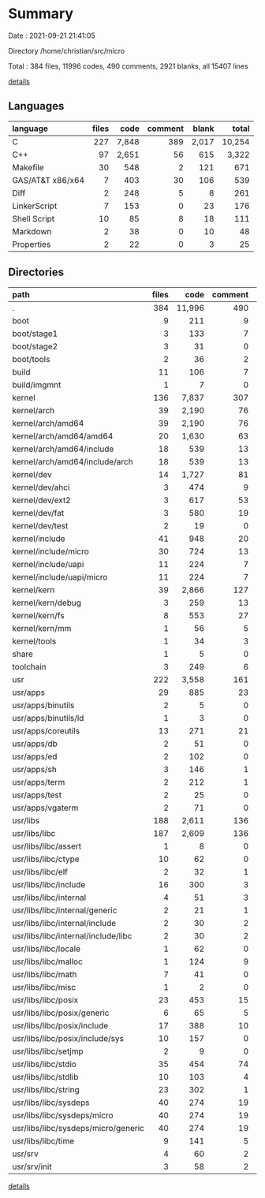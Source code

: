 # Summary

Date : 2021-09-21 21:41:05

Directory /home/christian/src/micro

Total : 384 files,  11996 codes, 490 comments, 2921 blanks, all 15407 lines

[details](details.md)

## Languages
| language | files | code | comment | blank | total |
| :--- | ---: | ---: | ---: | ---: | ---: |
| C | 227 | 7,848 | 389 | 2,017 | 10,254 |
| C++ | 97 | 2,651 | 56 | 615 | 3,322 |
| Makefile | 30 | 548 | 2 | 121 | 671 |
| GAS/AT&T x86/x64 | 7 | 403 | 30 | 106 | 539 |
| Diff | 2 | 248 | 5 | 8 | 261 |
| LinkerScript | 7 | 153 | 0 | 23 | 176 |
| Shell Script | 10 | 85 | 8 | 18 | 111 |
| Markdown | 2 | 38 | 0 | 10 | 48 |
| Properties | 2 | 22 | 0 | 3 | 25 |

## Directories
| path | files | code | comment | blank | total |
| :--- | ---: | ---: | ---: | ---: | ---: |
| . | 384 | 11,996 | 490 | 2,921 | 15,407 |
| boot | 9 | 211 | 9 | 65 | 285 |
| boot/stage1 | 3 | 133 | 7 | 42 | 182 |
| boot/stage2 | 3 | 31 | 0 | 8 | 39 |
| boot/tools | 2 | 36 | 2 | 13 | 51 |
| build | 11 | 106 | 7 | 20 | 133 |
| build/imgmnt | 1 | 7 | 0 | 2 | 9 |
| kernel | 136 | 7,837 | 307 | 2,036 | 10,180 |
| kernel/arch | 39 | 2,190 | 76 | 536 | 2,802 |
| kernel/arch/amd64 | 39 | 2,190 | 76 | 536 | 2,802 |
| kernel/arch/amd64/amd64 | 20 | 1,630 | 63 | 396 | 2,089 |
| kernel/arch/amd64/include | 18 | 539 | 13 | 138 | 690 |
| kernel/arch/amd64/include/arch | 18 | 539 | 13 | 138 | 690 |
| kernel/dev | 14 | 1,727 | 81 | 488 | 2,296 |
| kernel/dev/ahci | 3 | 474 | 9 | 140 | 623 |
| kernel/dev/ext2 | 3 | 617 | 53 | 171 | 841 |
| kernel/dev/fat | 3 | 580 | 19 | 166 | 765 |
| kernel/dev/test | 2 | 19 | 0 | 4 | 23 |
| kernel/include | 41 | 948 | 20 | 215 | 1,183 |
| kernel/include/micro | 30 | 724 | 13 | 188 | 925 |
| kernel/include/uapi | 11 | 224 | 7 | 27 | 258 |
| kernel/include/uapi/micro | 11 | 224 | 7 | 27 | 258 |
| kernel/kern | 39 | 2,866 | 127 | 760 | 3,753 |
| kernel/kern/debug | 3 | 259 | 13 | 83 | 355 |
| kernel/kern/fs | 8 | 553 | 27 | 162 | 742 |
| kernel/kern/mm | 1 | 56 | 5 | 14 | 75 |
| kernel/tools | 1 | 34 | 3 | 11 | 48 |
| share | 1 | 5 | 0 | 3 | 8 |
| toolchain | 3 | 249 | 6 | 9 | 264 |
| usr | 222 | 3,558 | 161 | 780 | 4,499 |
| usr/apps | 29 | 885 | 23 | 212 | 1,120 |
| usr/apps/binutils | 2 | 5 | 0 | 1 | 6 |
| usr/apps/binutils/ld | 1 | 3 | 0 | 1 | 4 |
| usr/apps/coreutils | 13 | 271 | 21 | 60 | 352 |
| usr/apps/db | 2 | 51 | 0 | 15 | 66 |
| usr/apps/ed | 2 | 102 | 0 | 33 | 135 |
| usr/apps/sh | 3 | 146 | 1 | 30 | 177 |
| usr/apps/term | 2 | 212 | 1 | 51 | 264 |
| usr/apps/test | 2 | 25 | 0 | 9 | 34 |
| usr/apps/vgaterm | 2 | 71 | 0 | 13 | 84 |
| usr/libs | 188 | 2,611 | 136 | 556 | 3,303 |
| usr/libs/libc | 187 | 2,609 | 136 | 556 | 3,301 |
| usr/libs/libc/assert | 1 | 8 | 0 | 1 | 9 |
| usr/libs/libc/ctype | 10 | 62 | 0 | 10 | 72 |
| usr/libs/libc/elf | 2 | 32 | 1 | 14 | 47 |
| usr/libs/libc/include | 16 | 300 | 3 | 89 | 392 |
| usr/libs/libc/internal | 4 | 51 | 3 | 19 | 73 |
| usr/libs/libc/internal/generic | 2 | 21 | 1 | 11 | 33 |
| usr/libs/libc/internal/include | 2 | 30 | 2 | 8 | 40 |
| usr/libs/libc/internal/include/libc | 2 | 30 | 2 | 8 | 40 |
| usr/libs/libc/locale | 1 | 62 | 0 | 2 | 64 |
| usr/libs/libc/malloc | 1 | 124 | 9 | 29 | 162 |
| usr/libs/libc/math | 7 | 41 | 0 | 8 | 49 |
| usr/libs/libc/misc | 1 | 2 | 0 | 1 | 3 |
| usr/libs/libc/posix | 23 | 453 | 15 | 81 | 549 |
| usr/libs/libc/posix/generic | 6 | 65 | 5 | 15 | 85 |
| usr/libs/libc/posix/include | 17 | 388 | 10 | 66 | 464 |
| usr/libs/libc/posix/include/sys | 10 | 157 | 0 | 28 | 185 |
| usr/libs/libc/setjmp | 2 | 9 | 0 | 3 | 12 |
| usr/libs/libc/stdio | 35 | 454 | 74 | 104 | 632 |
| usr/libs/libc/stdlib | 10 | 103 | 4 | 31 | 138 |
| usr/libs/libc/string | 23 | 302 | 1 | 73 | 376 |
| usr/libs/libc/sysdeps | 40 | 274 | 19 | 47 | 340 |
| usr/libs/libc/sysdeps/micro | 40 | 274 | 19 | 47 | 340 |
| usr/libs/libc/sysdeps/micro/generic | 40 | 274 | 19 | 47 | 340 |
| usr/libs/libc/time | 9 | 141 | 5 | 29 | 175 |
| usr/srv | 4 | 60 | 2 | 12 | 74 |
| usr/srv/init | 3 | 58 | 2 | 12 | 72 |

[details](details.md)